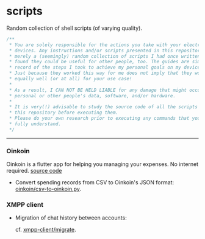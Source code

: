 # scripts

Random collection of shell scripts (of varying quality).

```c
/**
 * You are solely responsible for the actions you take with your electronic
 * devices. Any instructions and/or scripts presented in this repository are
 * merely a (seemingly) random collection of scripts I had once written and
 * found they could be useful for other people, too. The guides are simply a
 * record of the steps I took to achieve my personal goals on my device(s).
 * Just because they worked this way for me does not imply that they work
 * equally well (or at all) for your use case!
 *
 * As a result, I CAN NOT BE HELD LIABLE for any damage that might occur to your
 * personal or other people's data, software, and/or hardware.
 *
 * It is very(!) advisable to study the source code of all the scripts found in
 * this repository before executing them.
 * Please do your own research prior to executing any commands that you do not
 * fully understand.
 */
```

-----

### Oinkoin

Oinkoin is a flutter app for helping you managing your expenses. No internet required.
[source code](https://github.com/emavgl/oinkoin)

* Convert spending records from CSV to Oinkoin's JSON format:
  [oinkoin/csv-to-oinkoin.py](oinkoin/csv-to-oinkoin.py).


### XMPP client

* Migration of chat history between accounts:

  cf. [xmpp-client/migrate](xmpp-client/migrate).